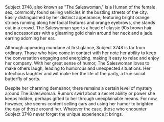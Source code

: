 Subject 3748, also known as "The Saleswoman," is a Human of the female sex, commonly found selling vehicles in the bustling streets of the city. Easily distinguished by her distinct appearance, featuring bright orange stripes running along her facial features and orange eyebrows, she stands out in a crowd. The Saleswoman sports a head of classic 90s brown hair and accessorizes with a gleaming gold chain around her neck and a jade earring adorning her ear.

Although appearing mundane at first glance, Subject 3748 is far from ordinary. Those who have come in contact with her note her ability to keep the conversation engaging and energizing, making it easy to relax and enjoy her company. With her great sense of humor, The Saleswoman loves to make others laugh, leading to humorous and unexpected situations. Her infectious laughter and wit make her the life of the party, a true social butterfly of sorts.

Despite her charming demeanor, there remains a certain level of mystery around The Saleswoman. Rumors swirl about a secret ability or power she keeps hidden, perhaps gifted to her through unexplainable means. For now, however, she seems content selling cars and using her humor to brighten the day of those around her. Whatever the case, those who encounter Subject 3748 never forget the unique experience it brings.